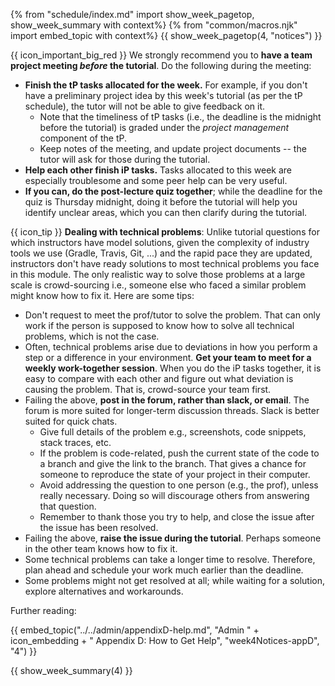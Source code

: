 {% from "schedule/index.md" import show_week_pagetop, show_week_summary with context%}
{% from "common/macros.njk" import embed_topic with context%}
{{ show_week_pagetop(4, "notices") }}

<box dismissible>

{{ icon_important_big_red }} We strongly recommend you to **have a team project meeting _before_ the tutorial**. Do the following during the meeting:
* **Finish the tP tasks allocated for the week.** For example, if you don't have a preliminary project idea by this week's tutorial (as per the tP schedule), the tutor will not be able to give feedback on it.
  * Note that the timeliness of tP tasks (i.e., the deadline is the midnight before the tutorial) is graded under the _project management_ component of the tP. 
  * Keep notes of the meeting, and update project documents -- the tutor will ask for those during the tutorial.
* **Help each other finish iP tasks.** Tasks allocated to this week are especially troublesome and some peer help can be very useful.
* **If you can, do the post-lecture quiz together**; while the deadline for the quiz is Thursday midnight, doing it before the tutorial will help you identify unclear areas, which you can then clarify during the tutorial.

</box>
<box dismissible>

{{ icon_tip }} **Dealing with technical problems**: Unlike tutorial questions for which instructors have model solutions, given the complexity of industry tools we use (Gradle, Travis, Git, ...) and the rapid pace they are updated, instructors don't have ready solutions to most technical problems you face in this module. The only realistic way to solve those problems at a large scale is crowd-sourcing i.e., someone else who faced a similar problem might know how to fix it. Here are some tips:
* Don't request to meet the prof/tutor to solve the problem. That can only work if the person is supposed to know how to solve all technical problems, which is not the case.
* Often, technical problems arise due to deviations in how you perform a step or a difference in your environment. **Get your team to meet for a weekly work-together session**. When you do the iP tasks together, it is easy to compare with each other and figure out what deviation is causing the problem. That is, crowd-source your team first.
* Failing the above, **post in the forum, rather than slack, or email**. The forum is more suited for longer-term discussion threads. Slack is better suited for quick chats.
  * Give full details of the problem e.g., screenshots, code snippets, stack traces, etc.
  * If the problem is code-related, push the current state of the code to a branch and give the link to the branch. That gives a chance for someone to reproduce the state of your project in their computer.
  * Avoid addressing the question to one person (e.g., the prof), unless really necessary. Doing so will discourage others from answering that question.
  * Remember to thank those you try to help, and close the issue after the issue has been resolved.
* Failing the above, **raise the issue during the tutorial**. Perhaps someone in the other team knows how to fix it.
* Some technical problems can take a longer time to resolve. Therefore, plan ahead and schedule your work much earlier than the deadline.
* Some problems might not get resolved at all; while waiting for a solution, explore alternatives and workarounds.

Further reading:
<div class="indented-level2">

{{ embed_topic("../../admin/appendixD-help.md", "Admin " + icon_embedding + " Appendix D: How to Get Help", "week4Notices-appD", "4") }}
</div>

</box>

{{ show_week_summary(4) }}

